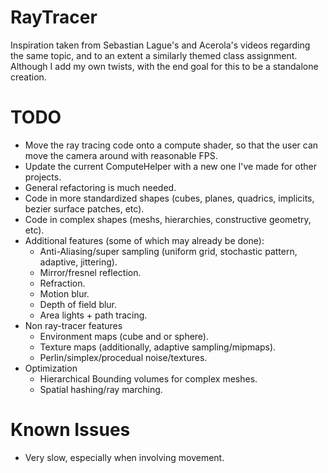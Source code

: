 # RayTracer
Inspiration taken from Sebastian Lague's and Acerola's videos regarding the same topic, and to an extent a similarly themed class assignment.\
Although I add my own twists, with the end goal for this to be a standalone creation.

# TODO
* Move the ray tracing code onto a compute shader, so that the user can move the camera around with reasonable FPS.
* Update the current ComputeHelper with a new one I've made for other projects.
* General refactoring is much needed.
* Code in more standardized shapes (cubes, planes, quadrics, implicits, bezier surface patches, etc).
* Code in complex shapes (meshs, hierarchies, constructive geometry, etc).
* Additional features (some of which may already be done):
    * Anti-Aliasing/super sampling (uniform grid, stochastic pattern, adaptive, jittering).
    * Mirror/fresnel reflection.
    * Refraction.
    * Motion blur.
    * Depth of field blur.
    * Area lights + path tracing.
* Non ray-tracer features
    * Environment maps (cube and or sphere).
    * Texture maps (additionally, adaptive sampling/mipmaps).
    * Perlin/simplex/procedual noise/textures.
* Optimization
    * Hierarchical Bounding volumes for complex meshes.
    * Spatial hashing/ray marching.
# Known Issues
* Very slow, especially when involving movement.
